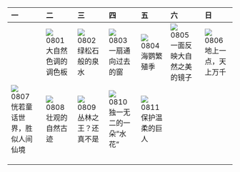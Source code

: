 | 一                                                                                                                                                                      | 二                                                                                                                                                                        | 三                                                                                                                                                                          | 四                                                                                                                                                                              | 五                                                                                                                                                                          | 六                                                                                                                                                                       | 日                                                                                                                                                              |
|:-----------------------------------------------------------------------------------------------------------------------------------------------------------------------|:-------------------------------------------------------------------------------------------------------------------------------------------------------------------------|:---------------------------------------------------------------------------------------------------------------------------------------------------------------------------|:-------------------------------------------------------------------------------------------------------------------------------------------------------------------------------|:---------------------------------------------------------------------------------------------------------------------------------------------------------------------------|:------------------------------------------------------------------------------------------------------------------------------------------------------------------------|:---------------------------------------------------------------------------------------------------------------------------------------------------------------|
|                                                                                                                                                                        | [![](https://www.bing.com/th?id=OHR.CapitolButte_ZH-CN7707972988_320x240.jpg)](https://www.bing.com/th?id=OHR.CapitolButte_ZH-CN7707972988_UHD.jpg)<br>0801<br>大自然色调的调色板 | [![](https://www.bing.com/th?id=OHR.ZelenciSprings_ZH-CN8022746409_320x240.jpg)](https://www.bing.com/th?id=OHR.ZelenciSprings_ZH-CN8022746409_UHD.jpg)<br>0802<br>绿松石般的泉水 | [![](https://www.bing.com/th?id=OHR.GothicRuins_ZH-CN8317467997_320x240.jpg)](https://www.bing.com/th?id=OHR.GothicRuins_ZH-CN8317467997_UHD.jpg)<br>0803<br>一扇通向过去的窗          | [![](https://www.bing.com/th?id=OHR.AtlanticPuffin_ZH-CN8523220989_320x240.jpg)](https://www.bing.com/th?id=OHR.AtlanticPuffin_ZH-CN8523220989_UHD.jpg)<br>0804<br>海鹦繁殖季   | [![](https://www.bing.com/th?id=OHR.NaganoPond_ZH-CN8794832798_320x240.jpg)](https://www.bing.com/th?id=OHR.NaganoPond_ZH-CN8794832798_UHD.jpg)<br>0805<br>一面反映大自然之美的镜子 | [![](https://www.bing.com/th?id=OHR.BodieNC_ZH-CN9027999004_320x240.jpg)](https://www.bing.com/th?id=OHR.BodieNC_ZH-CN9027999004_UHD.jpg)<br>0806<br>地上一点，天上万千 |
| [![](https://www.bing.com/th?id=OHR.LiQiu2023_ZH-CN9197909278_320x240.jpg)](https://www.bing.com/th?id=OHR.LiQiu2023_ZH-CN9197909278_UHD.jpg)<br>0807<br>恍若童话世界，胜似人间仙境 | [![](https://www.bing.com/th?id=OHR.PandiZucchero_ZH-CN9833521922_320x240.jpg)](https://www.bing.com/th?id=OHR.PandiZucchero_ZH-CN9833521922_UHD.jpg)<br>0808<br>壮观的自然古迹 | [![](https://www.bing.com/th?id=OHR.WorldLionDay_ZH-CN0525835107_320x240.jpg)](https://www.bing.com/th?id=OHR.WorldLionDay_ZH-CN0525835107_UHD.jpg)<br>0809<br>丛林之王？还真不是   | [![](https://www.bing.com/th?id=OHR.JupiterArtland_ZH-CN7955790073_320x240.jpg)](https://www.bing.com/th?id=OHR.JupiterArtland_ZH-CN7955790073_UHD.jpg)<br>0810<br>独一无二的一朵“水花” | [![](https://www.bing.com/th?id=OHR.ThreeElephants_ZH-CN8708711085_320x240.jpg)](https://www.bing.com/th?id=OHR.ThreeElephants_ZH-CN8708711085_UHD.jpg)<br>0811<br>保护温柔的巨人 |                                                                                                                                                                         |                                                                                                                                                                |
|                                                                                                                                                                        |                                                                                                                                                                          |                                                                                                                                                                            |                                                                                                                                                                                |                                                                                                                                                                            |                                                                                                                                                                         |                                                                                                                                                                |
|                                                                                                                                                                        |                                                                                                                                                                          |                                                                                                                                                                            |                                                                                                                                                                                |                                                                                                                                                                            |                                                                                                                                                                         |                                                                                                                                                                |
|                                                                                                                                                                        |                                                                                                                                                                          |                                                                                                                                                                            |                                                                                                                                                                                |                                                                                                                                                                            |                                                                                                                                                                         |                                                                                                                                                                |